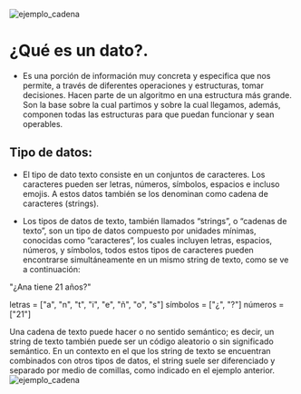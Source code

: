![ejemplo_cadena](https://user-images.githubusercontent.com/67702555/226384317-105fdff6-8fed-4534-927f-91bee0057bf9.png)
# ¿Qué es un dato?.

- Es una porción de información muy concreta y especifica que nos permite, a través de diferentes operaciones y estructuras, tomar decisiones. Hacen parte de un algoritmo en una estructura más grande.
Son la base sobre la cual partimos y sobre la cual llegamos, además, componen todas las estructuras para que puedan funcionar y sean operables.

## Tipo de datos:

- El tipo de dato texto consiste en un conjuntos de caracteres. Los caracteres pueden ser letras, números, símbolos, espacios e incluso emojis. A estos datos también se los denominan como cadena de caracteres (strings).

- Los tipos de datos de texto, también llamados “strings”, o “cadenas de texto”, son un tipo de datos compuesto por unidades mínimas, conocidas como “caracteres”, los cuales incluyen letras, espacios, números, y símbolos, todos estos tipos de caracteres pueden encontrarse simultáneamente en un mismo string de texto, como se ve a continuación:

"¿Ana tiene 21 años?"

letras = ["a", "n", "t", "i", "e", "ñ", "o", "s"]
símbolos = ["¿", "?"]
números = ["21"]

Una cadena de texto puede hacer o no sentido semántico; es decir, un string de texto también puede ser un código aleatorio o sin significado semántico.
En un contexto en el que los string de texto se encuentran combinados con otros tipos de datos, el string suele ser diferenciado y separado por medio de comillas, como indicado en el ejemplo anterior.
![ejemplo_cadena](https://user-images.githubusercontent.com/67702555/226384417-d7ad5c97-1df5-4388-967a-c8ba198a24db.png)

